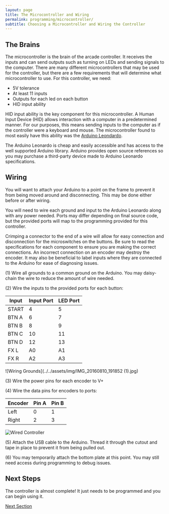 ```yaml
---
layout: page
title: The Microcontroller and Wiring
permalink: programming/microcontroller/
subtitle: Choosing a Microcontroller and Wiring the Controller
---
```


## The Brains

The microcontroller is the brain of the arcade controller. It receives the inputs
and can send outputs such as turning on LEDs and sending signals to the computer.
There are many different microcontrollers that may be used for the controller, but
there are a few requirements that will determine what microcontroller to use.
For this controller, we need:

  - 5V tolerance
  - At least 11 inputs
  - Outputs for each led on each button
  - HID input ability

HID input ability is the key component for this microcontroller. A Human Input
Device (HID) allows interaction with a computer in a predetermined manner. For our
purposes, this means sending inputs to the computer as if the controller were
a keyboard and mouse. The microcontroller found to most easily have this ability
was the [Arduino Leondardo](https://www.arduino.cc/en/Main/ArduinoBoardLeonardo).

The Arduino Leonardo is cheap and easily accessible and has access to the well
supported Arduino library. Arduino provides open source references so you may purchase
a third-party device made to Arduino Leonardo specifications.

## Wiring

You will want to attach your Arduino to a point on the frame to prevent it from
being moved around and disconnecting. This may be done either before or after wiring.

You will need to wire each ground and input to the Arduino Leonardo along with
any power needed. Ports may differ depending on final source code, but the
provided ports will map to the programming provided for this controller.

Crimping a connector to the end of a wire will allow for easy connection and disconnection
for the microswitches on the buttons. Be sure to read the specifications for each
component to ensure you are making the correct connections. An incorrect connection
on an encoder may destroy the encoder. It may also be beneficial to label
inputs where they are connected to the Arduino for ease of diagnosing issues.

(1) Wire all grounds to a common ground on the Arduino. You may daisy-chain the wire
to reduce the amount of wire needed.

(2) Wire the inputs to the provided ports for each button:

|Input |  Input Port | LED Port|
|------|-------------|---------|
|START |  4          | 5       |
|BTN A |  6          | 7       |
|BTN B |  8          | 9       |
|BTN C |  10         | 11      |
|BTN D |  12         | 13      |
|FX L  |  A0         | A1      |
|FX R  |  A2         | A3      |

![Wiring Grounds](../../assets/img/IMG_20160810_191852 (1).jpg)

(3) Wire the power pins for each encoder to V+

(4) Wire the data pins for encoders to ports:

|Encoder | Pin A | Pin B|
|--------|-------|------|
|Left    | 0     | 1    |
|Right   | 2     | 3    |

![Wired Controller](../../assets/img/IMG_20161204_191332.jpg)

(5) Attach the USB cable to the Arduino. Thread it through the cutout and tape in
place to prevent it from being pulled out.

(6) You may temporarily attach the bottom plate at this point. You may still need
access during programming to debug issues.

## Next Steps

The controller is almost complete! It just needs to be programmed and you can
begin using it.

[Next Section](/programming/code)

[comment]: <> (536 Words)
